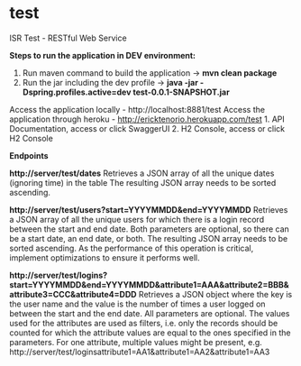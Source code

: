 # test
ISR Test - RESTful Web Service

<b>Steps to run the application in DEV environment:</b>
1. Run maven command to build the application -> <b>mvn clean package</b>
2. Run the jar including the dev profile -> <b>java -jar -Dspring.profiles.active=dev test-0.0.1-SNAPSHOT.jar</b>

Access the application locally - http://localhost:8881/test
Access the application through heroku - http://ericktenorio.herokuapp.com/test
	1. API Documentation, access or click SwaggerUI
	2. H2 Console, access or click H2 Console
	
<b>Endpoints</b>

<b>http://server/test/dates</b>
	Retrieves a JSON array of all the unique dates (ignoring time) in the table
	The resulting JSON array needs to be sorted ascending.

<b>http://server/test/users?start=YYYYMMDD&end=YYYYMMDD</b>
	Retrieves a JSON array of all the unique users for which there is a login record between the start and end date.
	Both parameters are optional, so there can be a start date, an end date, or both.
	The resulting JSON array needs to be sorted ascending.
	As the performance of this operation is critical, implement optimizations to ensure it performs well.
	
<b>http://server/test/logins?start=YYYYMMDD&end=YYYYMMDD&attribute1=AAA&attribute2=BBB&attribute3=CCC&attribute4=DDD</b>
	Retrieves a JSON object where the key is the user name and the value is the number of times a user logged on between 	     the start and the end date. All parameters are optional. The values used for the attributes are used as filters, i.e. 	   only the records should be counted for which the attribute values are equal to the ones specified in the   	  parameters.
	For one attribute, multiple values might be present, e.g. http://server/test/loginsattribute1=AA1&attribute1=AA2&attribute1=AA3

